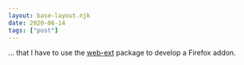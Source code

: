 ```yaml
---
layout: base-layout.njk
date: 2020-06-14
tags: ["post"]
---
```


... that I have to use the [web-ext](https://extensionworkshop.com/documentation/develop/getting-started-with-web-ext/) package to develop a Firefox addon.
